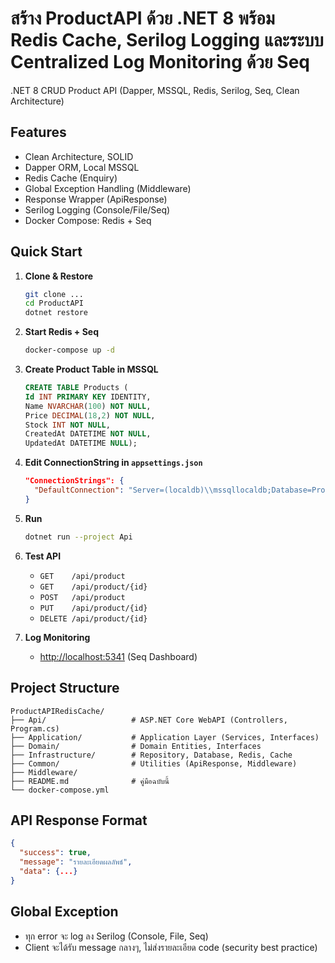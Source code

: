 
# สร้าง ProductAPI ด้วย .NET 8 พร้อม Redis Cache, Serilog Logging และระบบ Centralized Log Monitoring ด้วย Seq


.NET 8 CRUD Product API (Dapper, MSSQL, Redis, Serilog, Seq, Clean Architecture)

## Features
- Clean Architecture, SOLID
- Dapper ORM, Local MSSQL
- Redis Cache (Enquiry)
- Global Exception Handling (Middleware)
- Response Wrapper (ApiResponse)
- Serilog Logging (Console/File/Seq)
- Docker Compose: Redis + Seq

## Quick Start

1. **Clone & Restore**
    ```sh
    git clone ...
    cd ProductAPI
    dotnet restore
    ```

2. **Start Redis + Seq**
    ```sh
    docker-compose up -d
    ```

3. **Create Product Table in MSSQL**
    ```sql
   CREATE TABLE Products (
    Id INT PRIMARY KEY IDENTITY,
    Name NVARCHAR(100) NOT NULL,
    Price DECIMAL(18,2) NOT NULL,
    Stock INT NOT NULL,
    CreatedAt DATETIME NOT NULL,
    UpdatedAt DATETIME NULL);
    ```

4. **Edit ConnectionString in `appsettings.json`**
    ```json
    "ConnectionStrings": {
      "DefaultConnection": "Server=(localdb)\\mssqllocaldb;Database=ProductDb;Trusted_Connection=True;"
    }
    ```

5. **Run**
    ```sh
    dotnet run --project Api
    ```

6. **Test API**
    - `GET    /api/product`
    - `GET    /api/product/{id}`
    - `POST   /api/product`
    - `PUT    /api/product/{id}`
    - `DELETE /api/product/{id}`

7. **Log Monitoring**
    - [http://localhost:5341](http://localhost:5341) (Seq Dashboard)

## Project Structure
   ```
ProductAPIRedisCache/
├── Api/                   # ASP.NET Core WebAPI (Controllers, Program.cs)
├── Application/           # Application Layer (Services, Interfaces)
├── Domain/                # Domain Entities, Interfaces
├── Infrastructure/        # Repository, Database, Redis, Cache
├── Common/                # Utilities (ApiResponse, Middleware)
├── Middleware/
├── README.md              # คู่มือฉบับนี้
└── docker-compose.yml
   ```
## API Response Format

```json
{
  "success": true,
  "message": "รายละเอียดผลลัพธ์",
  "data": {...}
}
````

## Global Exception

* ทุก error จะ log ลง Serilog (Console, File, Seq)
* Client จะได้รับ message กลางๆ, ไม่ส่งรายละเอียด code (security best practice) 

 
 

